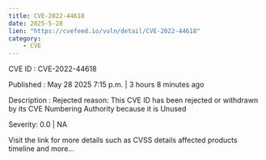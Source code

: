 ```yaml
---
title: CVE-2022-44618
date: 2025-5-28
lien: "https://cvefeed.io/vuln/detail/CVE-2022-44618"
category:
    - CVE
---
```


CVE ID : CVE-2022-44618

Published :  May 28
2025
7:15 p.m. | 3 hours
8 minutes ago

Description : Rejected reason: This CVE ID has been rejected or withdrawn by its CVE Numbering Authority because it is Unused

Severity: 0.0 | NA

Visit the link for more details
such as CVSS details
affected products
timeline
and more...
